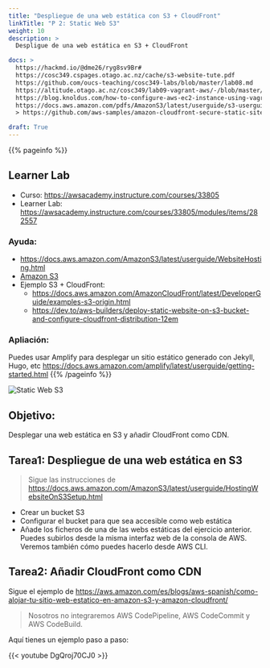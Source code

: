 ```yaml
---
title: "Despliegue de una web estática con S3 + CloudFront"
linkTitle: "P 2: Static Web S3"
weight: 10
description: >
  Despligue de una web estática en S3 + CloudFront

docs: >
  https://hackmd.io/@dme26/ryg8sv9Br#
  https://cosc349.cspages.otago.ac.nz/cache/s3-website-tute.pdf
  https://github.com/oucs-teaching/cosc349-labs/blob/master/lab08.md
  https://altitude.otago.ac.nz/cosc349/lab09-vagrant-aws/-/blob/master/Vagrantfile
  https://blog.knoldus.com/how-to-configure-aws-ec2-instance-using-vagrant/
  https://docs.aws.amazon.com/pdfs/AmazonS3/latest/userguide/s3-userguide.pdf#WebsiteHosting
  > https://github.com/aws-samples/amazon-cloudfront-secure-static-site#user-content-amazon-cloudfront-secure-static-website

draft: True
---
```


{{% pageinfo %}}
## Learner Lab
* Curso: https://awsacademy.instructure.com/courses/33805
* Learner Lab: https://awsacademy.instructure.com/courses/33805/modules/items/282557

### Ayuda:
* https://docs.aws.amazon.com/AmazonS3/latest/userguide/WebsiteHosting.html
* [Amazon S3](https://aws.amazon.com/es/s3/?trk=d0993ae4-4193-4d67-b2a9-e83cdb563369&sc_channel=ps&s_kwcid=AL!4422!3!588732081285!p!!g!!s3&ef_id=Cj0KCQiApKagBhC1ARIsAFc7Mc7CCaBhfqHJdFw2YSTyXlrvmr8VVrNBcUNMaO9uCX4QSVelI1ALPKsaAuxDEALw_wcB:G:s&s_kwcid=AL!4422!3!588732081285!p!!g!!s3)
* Ejemplo S3 + CloudFront: 
  * https://docs.aws.amazon.com/AmazonCloudFront/latest/DeveloperGuide/examples-s3-origin.html
  * https://dev.to/aws-builders/deploy-static-website-on-s3-bucket-and-configure-cloudfront-distribution-12em
### Apliación:
Puedes usar Amplify para desplegar un sitio estático generado con Jekyll, Hugo, etc https://docs.aws.amazon.com/amplify/latest/userguide/getting-started.html
{{% /pageinfo %}}


![Static Web S3](https://d1.awsstatic.com/s3-pdp-redesign/product-page-diagram_Amazon-S3_HIW.cf4c2bd7aa02f1fe77be8aa120393993e08ac86d.png)

## Objetivo:
Desplegar una web estática en S3 y añadir CloudFront como CDN.

## Tarea1: Despliegue de una web estática en S3
> Sigue las instrucciones de https://docs.aws.amazon.com/AmazonS3/latest/userguide/HostingWebsiteOnS3Setup.html
* Crear un bucket S3
* Configurar el bucket para que sea accesible como web estática
* Añade los ficheros de una de las webs estáticas del ejercicio anterior. Puedes subirlos desde la misma interfaz web de la consola de AWS. Veremos también cómo puedes hacerlo desde AWS CLI.

## Tarea2: Añadir CloudFront como CDN 
Sigue el ejemplo de https://aws.amazon.com/es/blogs/aws-spanish/como-alojar-tu-sitio-web-estatico-en-amazon-s3-y-amazon-cloudfront/

> Nosotros no integraremos AWS CodePipeline, AWS CodeCommit y AWS CodeBuild.


Aquí tienes un ejemplo paso a paso:

{{< youtube DgQroj70CJ0 >}}




